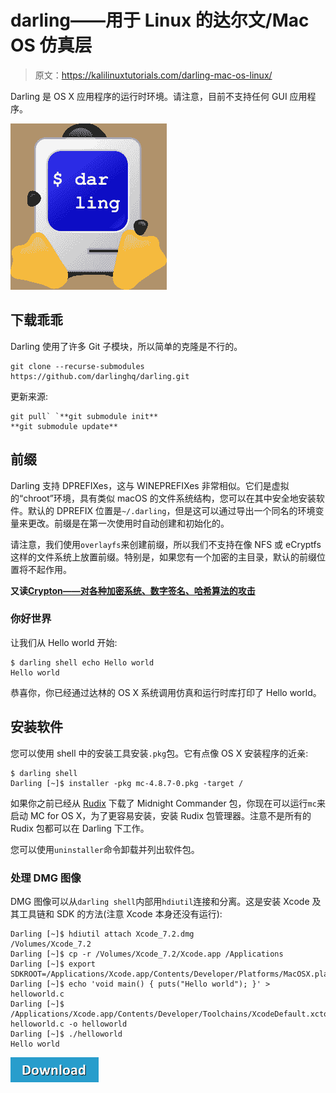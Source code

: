 # darling——用于 Linux 的达尔文/Mac OS 仿真层

> 原文：<https://kalilinuxtutorials.com/darling-mac-os-linux/>

Darling 是 OS X 应用程序的运行时环境。请注意，目前不支持任何 GUI 应用程序。

![](img/e4a0a643810027aa9a3f88e71edeaed3.png)

## **下载乖乖** 

Darling 使用了许多 Git 子模块，所以简单的克隆是不行的。

```
git clone --recurse-submodules https://github.com/darlinghq/darling.git
```

更新来源:

```
git pull` `**git submodule init**
**git submodule update**
```

## **前缀**

Darling 支持 DPREFIXes，这与 WINEPREFIXes 非常相似。它们是虚拟的“chroot”环境，具有类似 macOS 的文件系统结构，您可以在其中安全地安装软件。默认的 DPREFIX 位置是`~/.darling`，但是这可以通过导出一个同名的环境变量来更改。前缀是在第一次使用时自动创建和初始化的。

请注意，我们使用`overlayfs`来创建前缀，所以我们不支持在像 NFS 或 eCryptfs 这样的文件系统上放置前缀。特别是，如果您有一个加密的主目录，默认的前缀位置将不起作用。

**又读[Crypton——对各种加密系统、数字签名、哈希算法的攻击](https://kalilinuxtutorials.com/crypton/)**

### **你好世界**

让我们从 Hello world 开始:

```
$ darling shell echo Hello world
Hello world
```

恭喜你，你已经通过达林的 OS X 系统调用仿真和运行时库打印了 Hello world。

## **安装软件**

您可以使用 shell 中的安装工具安装`.pkg`包。它有点像 OS X 安装程序的近亲:

```
$ darling shell
Darling [~]$ installer -pkg mc-4.8.7-0.pkg -target /
```

如果你之前已经从 [Rudix](http://rudix.org) 下载了 Midnight Commander 包，你现在可以运行`mc`来启动 MC for OS X，为了更容易安装，安装 Rudix 包管理器。注意不是所有的 Rudix 包都可以在 Darling 下工作。

您可以使用`uninstaller`命令卸载并列出软件包。

### **处理 DMG 图像**

DMG 图像可以从`darling shell`内部用`hdiutil`连接和分离。这是安装 Xcode 及其工具链和 SDK 的方法(注意 Xcode 本身还没有运行):

```
Darling [~]$ hdiutil attach Xcode_7.2.dmg
/Volumes/Xcode_7.2
Darling [~]$ cp -r /Volumes/Xcode_7.2/Xcode.app /Applications
Darling [~]$ export SDKROOT=/Applications/Xcode.app/Contents/Developer/Platforms/MacOSX.platform/Developer/SDKs/MacOSX10.11.sdk
Darling [~]$ echo 'void main() { puts("Hello world"); }' > helloworld.c
Darling [~]$ /Applications/Xcode.app/Contents/Developer/Toolchains/XcodeDefault.xctoolchain/usr/bin/clang helloworld.c -o helloworld
Darling [~]$ ./helloworld
Hello world
```

[![](img/d861a9096555aeb1980fc054015933d7.png)](https://github.com/darlinghq/darling)
